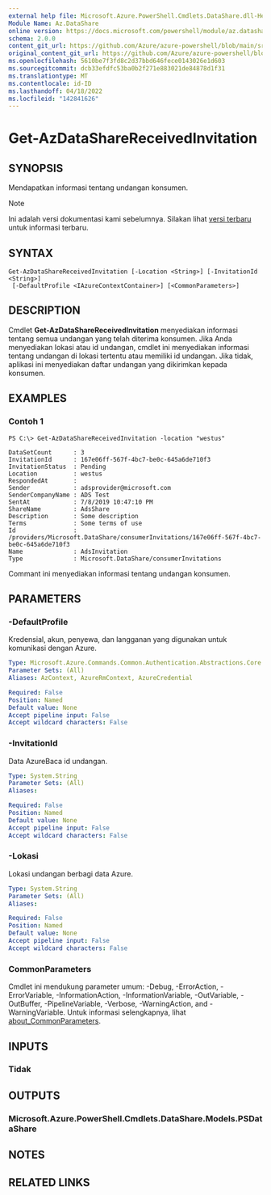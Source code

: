 ```yaml
---
external help file: Microsoft.Azure.PowerShell.Cmdlets.DataShare.dll-Help.xml
Module Name: Az.DataShare
online version: https://docs.microsoft.com/powershell/module/az.datashare/get-azdatasharereceivedinvitation
schema: 2.0.0
content_git_url: https://github.com/Azure/azure-powershell/blob/main/src/DataShare/DataShare/help/Get-AzDataShareReceivedInvitation.md
original_content_git_url: https://github.com/Azure/azure-powershell/blob/main/src/DataShare/DataShare/help/Get-AzDataShareReceivedInvitation.md
ms.openlocfilehash: 5610be7f3fd8c2d37bbd646fece0143026e1d603
ms.sourcegitcommit: dcb33efdfc53ba0b2f271e883021de84878d1f31
ms.translationtype: MT
ms.contentlocale: id-ID
ms.lasthandoff: 04/18/2022
ms.locfileid: "142841626"
---
```

# Get-AzDataShareReceivedInvitation

## SYNOPSIS
Mendapatkan informasi tentang undangan konsumen.

> [!NOTE]
>Ini adalah versi dokumentasi kami sebelumnya. Silakan lihat [versi terbaru](/powershell/module/az.datashare/get-azdatasharereceivedinvitation) untuk informasi terbaru.

## SYNTAX

```
Get-AzDataShareReceivedInvitation [-Location <String>] [-InvitationId <String>]
 [-DefaultProfile <IAzureContextContainer>] [<CommonParameters>]
```

## DESCRIPTION
Cmdlet **Get-AzDataShareReceivedInvitation** menyediakan informasi tentang semua undangan yang telah diterima konsumen. Jika Anda menyediakan lokasi atau id undangan, cmdlet ini menyediakan informasi tentang undangan di lokasi tertentu atau memiliki id undangan. Jika tidak, aplikasi ini menyediakan daftar undangan yang dikirimkan kepada konsumen.

## EXAMPLES

### Contoh 1
```
PS C:\> Get-AzDataShareReceivedInvitation -location "westus"

DataSetCount      : 3
InvitationId      : 167e06ff-567f-4bc7-be0c-645a6de710f3
InvitationStatus  : Pending
Location          : westus
RespondedAt       :
Sender            : adsprovider@microsoft.com
SenderCompanyName : ADS Test
SentAt            : 7/8/2019 10:47:10 PM
ShareName         : AdsShare
Description       : Some description
Terms             : Some terms of use
Id                : /providers/Microsoft.DataShare/consumerInvitations/167e06ff-567f-4bc7-be0c-645a6de710f3
Name              : AdsInvitation
Type              : Microsoft.DataShare/consumerInvitations
```

Commant ini menyediakan informasi tentang undangan konsumen.

## PARAMETERS

### -DefaultProfile
Kredensial, akun, penyewa, dan langganan yang digunakan untuk komunikasi dengan Azure.

```yaml
Type: Microsoft.Azure.Commands.Common.Authentication.Abstractions.Core.IAzureContextContainer
Parameter Sets: (All)
Aliases: AzContext, AzureRmContext, AzureCredential

Required: False
Position: Named
Default value: None
Accept pipeline input: False
Accept wildcard characters: False
```

### -InvitationId
Data AzureBaca id undangan.

```yaml
Type: System.String
Parameter Sets: (All)
Aliases:

Required: False
Position: Named
Default value: None
Accept pipeline input: False
Accept wildcard characters: False
```

### -Lokasi
Lokasi undangan berbagi data Azure.

```yaml
Type: System.String
Parameter Sets: (All)
Aliases:

Required: False
Position: Named
Default value: None
Accept pipeline input: False
Accept wildcard characters: False
```

### CommonParameters
Cmdlet ini mendukung parameter umum: -Debug, -ErrorAction, -ErrorVariable, -InformationAction, -InformationVariable, -OutVariable, -OutBuffer, -PipelineVariable, -Verbose, -WarningAction, and -WarningVariable. Untuk informasi selengkapnya, lihat [about_CommonParameters](http://go.microsoft.com/fwlink/?LinkID=113216).

## INPUTS

### Tidak

## OUTPUTS

### Microsoft.Azure.PowerShell.Cmdlets.DataShare.Models.PSDataShare

## NOTES

## RELATED LINKS
